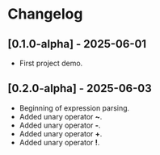 # Changelog

## [0.1.0-alpha] - 2025-06-01
- First project demo.

## [0.2.0-alpha] - 2025-06-03
- Beginning of expression parsing.
- Added unary operator **~**.
- Added unary operator **-**.
- Added unary operator **+**.
- Added unary operator **!**.
